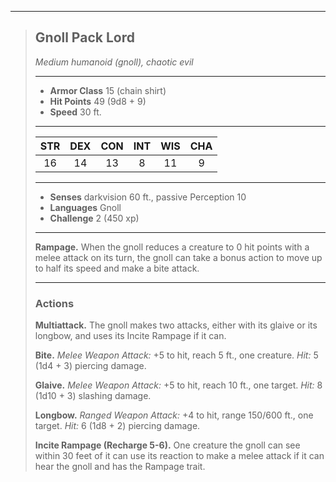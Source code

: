 ***
> ## Gnoll Pack Lord
> *Medium humanoid (gnoll), chaotic evil*
> 
> ***
> 
> - **Armor Class** 15 (chain shirt)
> - **Hit Points** 49 (9d8 + 9)
> - **Speed** 30 ft.
> 
> ***
> 
> |STR|DEX|CON|INT|WIS|CHA|
> |:---:|:---:|:---:|:---:|:---:|:---:|
> |16|14|13|8|11|9|
> 
> ***
> 
> - **Senses** darkvision 60 ft., passive Perception 10
> - **Languages** Gnoll
> - **Challenge** 2 (450 xp)
> 
> ***
> 
> **Rampage.** When the gnoll reduces a creature to 0 hit points with a melee attack on its turn, the gnoll can take a bonus action to move up to half its speed and make a bite attack.
> 
> ***
> 
> ### Actions
> **Multiattack.** The gnoll makes two attacks, either with its glaive or its longbow, and uses its Incite Rampage if it can.
> 
> **Bite.** *Melee Weapon Attack:* +5 to hit, reach 5 ft., one creature. *Hit:* 5 (1d4 + 3) piercing damage.
> 
> **Glaive.** *Melee Weapon Attack:* +5 to hit, reach 10 ft., one target. *Hit:* 8 (1d10 + 3) slashing damage.
> 
> **Longbow.** *Ranged Weapon Attack:* +4 to hit, range 150/600 ft., one target. *Hit:* 6 (1d8 + 2) piercing damage.
> 
> **Incite Rampage (Recharge 5-6).** One creature the gnoll can see within 30 feet of it can use its reaction to make a melee attack if it can hear the gnoll and has the Rampage trait.